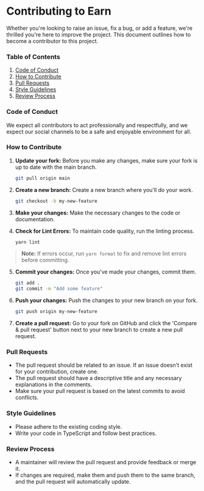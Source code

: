 # Contributing to Earn

Whether you're looking to raise an issue, fix a bug, or add a feature, we're thrilled you're here to improve the project. This document outlines how to become a contributor to this project.

### Table of Contents

1. [Code of Conduct](#code-of-conduct)
2. [How to Contribute](#how-to-contribute)
3. [Pull Requests](#pull-requests)
4. [Style Guidelines](#style-guidelines)
5. [Review Process](#review-process)

### Code of Conduct

We expect all contributors to act professionally and respectfully, and we expect our social channels to be a safe and enjoyable environment for all.

### How to Contribute

1. **Update your fork:** Before you make any changes, make sure your fork is up to date with the main branch.
    ```bash
    git pull origin main
    ```
2. **Create a new branch:** Create a new branch where you'll do your work.
    ```bash
    git checkout -b my-new-feature
    ```
3. **Make your changes:** Make the necessary changes to the code or documentation.

4. **Check for Lint Errors:** To maintain code quality, run the linting process.
    ```bash
    yarn lint
    ```
> **Note:** If errors occur, run `yarn format` to fix and remove lint errors before committing.

5. **Commit your changes:** Once you've made your changes, commit them.
    ```bash
    git add .
    git commit -m "Add some feature"
    ```
6. **Push your changes:** Push the changes to your new branch on your fork.
    ```bash
    git push origin my-new-feature
    ```
7. **Create a pull request:** Go to your fork on GitHub and click the 'Compare & pull request' button next to your new branch to create a new pull request.

### Pull Requests

- The pull request should be related to an issue. If an issue doesn't exist for your contribution, create one.
- The pull request should have a descriptive title and any necessary explanations in the comments.
- Make sure your pull request is based on the latest commits to avoid conflicts.

### Style Guidelines

- Please adhere to the existing coding style.
- Write your code in TypeScript and follow best practices.

### Review Process
- A maintainer will review the pull request and provide feedback or merge it.
- If changes are required, make them and push them to the same branch, and the pull request will automatically update.